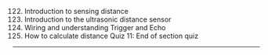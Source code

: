122. Introduction to sensing distance
123. Introduction to the ultrasonic distance sensor
124. Wiring and understanding Trigger and Echo
125. How to calculate distance
     Quiz 11: End of section quiz

---
